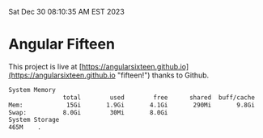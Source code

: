 Sat Dec 30 08:10:35 AM EST 2023

# Angular Fifteen


This project is live at [https://angularsixteen.github.io](https://angularsixteen.github.io "fifteen!") thanks to Github.

```bash
System Memory
               total        used        free      shared  buff/cache   available
Mem:            15Gi       1.9Gi       4.1Gi       290Mi       9.8Gi        13Gi
Swap:          8.0Gi        30Mi       8.0Gi
System Storage
465M	.
```
